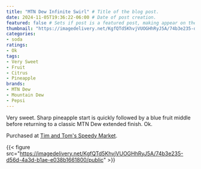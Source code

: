 ```yaml
---
title: "MTN Dew Infinite Swirl" # Title of the blog post.
date: 2024-11-05T19:36:22-06:00 # Date of post creation.
featured: false # Sets if post is a featured post, making appear on the home page side bar.
thumbnail: "https://imagedelivery.net/KgfQTd5KhvjVUOGHhRyJ5A/74b3e235-d56d-4a3d-b1ae-e038b1661800/thumb"
categories:
- soda
ratings:
- Ok
tags:
- Very Sweet
- Fruit
- Citrus
- Pineapple
brands:
- MTN Dew
- Mountain Dew
- Pepsi
---
```


Very sweet. Sharp pineapple start is quickly followed by a blue fruit middle before returning to a classic MTN Dew extended finish. Ok.

Purchased at [Tim and Tom's Speedy Market](https://www.timandtomsspeedymarket.com/).

{{< figure src="https://imagedelivery.net/KgfQTd5KhvjVUOGHhRyJ5A/74b3e235-d56d-4a3d-b1ae-e038b1661800/public" >}}
